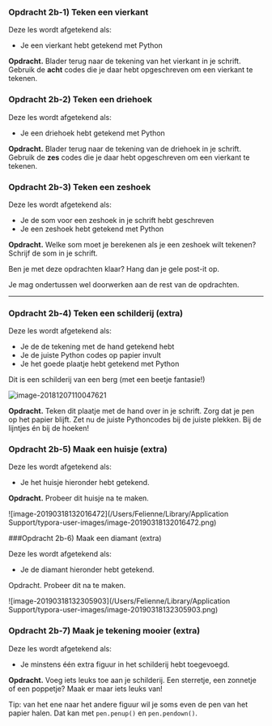 ### Opdracht 2b-1) Teken een vierkant

Deze les wordt afgetekend als:

- Je een vierkant hebt getekend met Python

**Opdracht.** Blader terug naar de tekening van het vierkant in je schrift. Gebruik de **acht** codes die je daar hebt opgeschreven om een vierkant te tekenen.



### Opdracht 2b-2) Teken een driehoek

Deze les wordt afgetekend als:

- Je een driehoek hebt getekend met Python

**Opdracht.** Blader terug naar de tekening van de driehoek in je schrift. 
Gebruik de **zes** codes die je daar hebt opgeschreven om een vierkant te tekenen.



### Opdracht 2b-3) Teken een zeshoek 

Deze les wordt afgetekend als:

- Je de som voor een zeshoek in je schrift hebt geschreven
- Je een zeshoek hebt getekend met Python

**Opdracht.** Welke som moet je berekenen als je een zeshoek wilt tekenen? Schrijf de som in je schrift.

Ben je met deze opdrachten klaar? Hang dan je gele post-it op.

Je mag ondertussen wel doorwerken aan de rest van de opdrachten.

---
 <div style="page-break-after: always;"></div>

### Opdracht 2b-4) Teken een schilderij (extra)

Deze les wordt afgetekend als:

- Je de de tekening met de hand getekend hebt
- Je de juiste Python codes op papier invult
- Je het goede plaatje hebt getekend met Python



Dit is een schilderij van een berg (met een beetje fantasie!)

![image-20181207110047621](/Users/Felienne/Library/Application%20Support/typora-user-images/image-20181207110047621.png)



**Opdracht.** Teken dit plaatje met de hand over in je schrift. Zorg dat je pen op het papier blijft. Zet nu de juiste Pythoncodes bij de juiste plekken. Bij de lijntjes én bij de hoeken!



### Opdracht 2b-5) Maak een huisje  (extra)

Deze les wordt afgetekend als:

- Je het huisje hieronder hebt getekend.

**Opdracht.** Probeer dit huisje na te maken.



![image-20190318132016472](/Users/Felienne/Library/Application Support/typora-user-images/image-20190318132016472.png)

###Opdracht 2b-6) Maak een diamant  (extra)

Deze les wordt afgetekend als:

- Je de diamant hieronder hebt getekend.

Opdracht. Probeer dit na te maken.


![image-20190318132305903](/Users/Felienne/Library/Application Support/typora-user-images/image-20190318132305903.png)



### Opdracht 2b-7) Maak je tekening mooier (extra)

Deze les wordt afgetekend als:

- Je minstens één extra figuur in het schilderij hebt toegevoegd.

**Opdracht.** Voeg iets leuks toe aan je schilderij. Een sterretje, een zonnetje of een poppetje? Maak er maar iets leuks van!

Tip: van het ene naar het andere figuur wil je soms even de pen van het papier halen. Dat kan met `pen.penup()` en `pen.pendown()`.